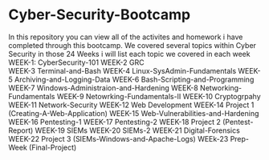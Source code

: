 # Cyber-Security-Bootcamp
In this repository you can view all of the activites and homework i have completed through this bootcamp. 
We covered several topics within Cyber Security in those 24 Weeks i will list each topic we covered in each week
WEEK-1: CyberSecurity-101
WEEK-2 GRC  
WEEK-3 Terminal-and-Bash
WEEK-4 Linux-SysAdmin-Fundamentals
WEEK-5 Archiving-and-Logging-Data
WEEK-6 Bash-Scripting-and-Programming
WEEK-7 Windows-Administraion-and-Hardening
WEEK-8 Networking-Fundamentals
WEEK-9 Netowrking-Fundamentals-II
WEEK-10 Cryptogrpahy
WEEK-11 Network-Security 
WEEK-12 Web Development 
WEEK-14 Project 1 (Creating-A-Web-Application)
WEEK-15 Web-Vulnerabilities-and-Hardening
WEEK-16 Pentesting-1
WEEK-17 Pentesting-2
WEEK-18 Project 2 (Pentest-Report)
WEEK-19 SIEMs
WEEK-20 SIEMs-2
WEEK-21 Digital-Forensics\
WEEK-22 Project 3 (SIEMs-Windows-and-Apache-Logs)
WEEk-23 Prep-Week (Final-Project)
